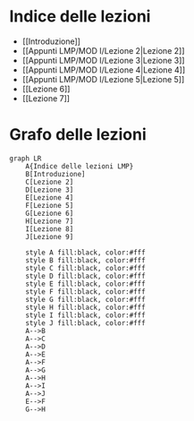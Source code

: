 
# Indice delle lezioni

- [[Introduzione]]
- [[Appunti LMP/MOD I/Lezione 2|Lezione 2]]
- [[Appunti LMP/MOD I/Lezione 3|Lezione 3]]
- [[Appunti LMP/MOD I/Lezione 4|Lezione 4]]
- [[Appunti LMP/MOD I/Lezione 5|Lezione 5]]
- [[Lezione 6]]
- [[Lezione 7]]




# Grafo delle lezioni

```mermaid
graph LR
	A{Indice delle lezioni LMP}
	B[Introduzione]
	C[Lezione 2]
	D[Lezione 3]
	E[Lezione 4]
	F[Lezione 5]
	G[Lezione 6]
	H[Lezione 7]
	I[Lezione 8]
	J[Lezione 9]

	style A fill:black, color:#fff
	style B fill:black, color:#fff
	style C fill:black, color:#fff
	style D fill:black, color:#fff
	style E fill:black, color:#fff
	style F fill:black, color:#fff
	style G fill:black, color:#fff
	style H fill:black, color:#fff
	style I fill:black, color:#fff
	style J fill:black, color:#fff
	A-->B
	A-->C
	A-->D
	A-->E
	A-->F
	A-->G
	A-->H
	A-->I
	A-->J
	E-->F
	G-->H
```
